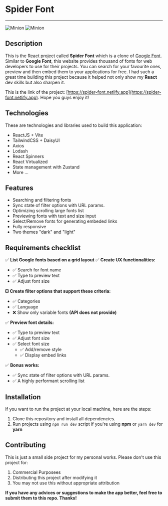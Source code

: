 # Spider Font
___
![Minion](https://www.linkpicture.com/q/Screenshot-2023-05-25-164626.png)
![Minion](https://www.linkpicture.com/q/image_2023-05-25_164845449.png)
## Description
This is the React project called **Spider Font** which is a clone of [Google Font](https://fonts.google.com). Similar to **Google Font**, this website provides thousand of fonts for web developers to use for their projects. You can search for your favourite ones, preview and then embed them to your applications for free. I had such a great time building this project because it helped not only show my **React** dev skills but also sharpen it.

This is the link of the project: [https://spider-font.netlify.app](https://spider-font.netlify.app).
Hope you guys enjoy it!

## Technologies
These are technologies and libraries used to build this application:
+ ReactJS + Vite
+ TailwindCSS + DaisyUI
+ Axios
+ Lodash
+ React Spinners
+ React Virtualized
+ State management with Zustand
+ More ...
## Features
+ Searching and filtering fonts
+ Sync state of filter options with URL params.
+ Optimizing scrolling large fonts list
+ Previewing fonts with text and size input
+ Select/Remove fonts for generating embeded links
+ Fully responsive
+ Two themes "dark" and "light"
## Requirements checklist
✅   **List Google fonts based on a grid layout**
✅ **Create UX functionalities:**
- ✅ Search for font name
- ✅ Type to preview text
- ✅  Adjust font size

❎ **Create filter options that support these criteria:**
- ✅ Categories
- ✅ Language
- ❌ Show only variable fonts  **(API does not provide)**

✅ **Preview font details:**
- ✅ Type to preview text
- ✅ Adjust font size
- ✅ Select font size
    + ✅  Add/remove style
    + ✅  Display embed links

✅ **Bonus works:**
- ✅ Sync state of filter options with URL params.
- ✅ A highly performant scrolling list

## Installation
If you want to run the project at your local machine, here are the steps:
1. Clone this repository and install all dependencies.
2. Run projects using `npm run dev` script if you're using **npm** or `yarn dev` for **yarn**

## Contributing
This is just a small side project for my personal works. Please don't use this project for:
1. Commercial Purposees
2. Distributing this project after modifying it
3. You may not use this without appropriate attribution

**If you have any advices or suggestions to make the app better, feel free to submit them to this repo. Thanks!**
